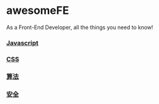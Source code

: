 # awesomeFE
As a Front-End Developer, all the things you need to know!

### [Javascript](JavaScript/README.md)

### [CSS](CSS/README.md)

### [算法](algorithm/README.md)

### [安全](safety/README.md)
